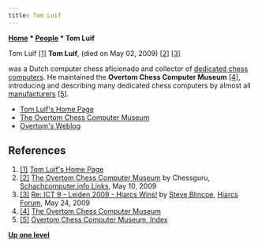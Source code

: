 ```yaml
---
title: Tom Luif
---
```

**[Home](Home "Home") \* [People](People "People") \* Tom Luif**



 [](http://www.xs4all.nl/%7Etluif/) Tom Luif <a id="cite-note-1" href="#cite-ref-1">[1]</a> 
**Tom Luif**, (died on May 02, 2009) <a id="cite-note-2" href="#cite-ref-2">[2]</a> <a id="cite-note-3" href="#cite-ref-3">[3]</a>  

was a Dutch computer chess aficionado and collector of [dedicated chess computers](Dedicated_Chess_Computers "Dedicated Chess Computers"). He maintained the **Overtom Chess Computer Museum** <a id="cite-note-4" href="#cite-ref-4">[4]</a>,
introducing and describing many dedicated chess computers by almost all [manufacturers](Dedicated_Chess_Computers#Companies "Dedicated Chess Computers") <a id="cite-note-5" href="#cite-ref-5">[5]</a>.






* [Tom Luif's Home Page](https://tluif.home.xs4all.nl/)
* [The Overtom Chess Computer Museum](https://tluif.home.xs4all.nl/chescom/Engintro.html)
* [Overtom's Weblog](https://tluif.home.xs4all.nl/weblog/weblog.html)


## References


1. <a id="cite-ref-1" href="#cite-note-1">[1]</a> [Tom Luif's Home Page](https://tluif.home.xs4all.nl/)
2. <a id="cite-ref-2" href="#cite-note-2">[2]</a> [The Overtom Chess Computer Museum](https://www.schachcomputer.info/links/showlink.php?l=5&catid=2) by Chessguru, [Schachcomputer.info Links](https://www.schachcomputer.info/links/browselinks.php?c=2), May 10, 2009
3. <a id="cite-ref-3" href="#cite-note-3">[3]</a> [Re: ICT 9 - Leiden 2009 - Hiarcs Wins!](https://hiarcs.net/forums/viewtopic.php?t=2188&start=4) by [Steve Blincoe](Steve_Blincoe "Steve Blincoe"), [Hiarcs Forum](Computer_Chess_Forums "Computer Chess Forums"), May 24, 2009
4. <a id="cite-ref-4" href="#cite-note-4">[4]</a> [The Overtom Chess Computer Museum](https://tluif.home.xs4all.nl/chescom/Engintro.html)
5. <a id="cite-ref-5" href="#cite-note-5">[5]</a> [Overtom Chess Computer Museum, Index](https://tluif.home.xs4all.nl/chescom/Engindex.html)

**[Up one level](People "People")**







 
